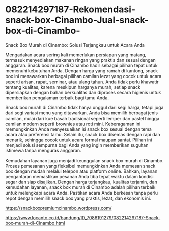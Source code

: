 # 082214297187-Rekomendasi-snack-box-Cinambo-Jual-snack-box-di-Cinambo-
Snack Box Murah di Cinambo: Solusi Terjangkau untuk Acara Anda

Mengadakan acara sering kali memerlukan persiapan yang matang, termasuk menyediakan makanan ringan yang praktis dan sesuai dengan anggaran. Snack box murah di Cinambo hadir sebagai pilihan tepat untuk memenuhi kebutuhan Anda. Dengan harga yang ramah di kantong, snack box ini menawarkan berbagai pilihan camilan lezat yang cocok untuk acara seperti arisan, rapat, seminar, atau ulang tahun. Anda tidak perlu khawatir tentang kualitas, karena meskipun harganya murah, setiap snack dipersiapkan dengan bahan berkualitas dan diproses secara higienis untuk memberikan pengalaman terbaik bagi tamu Anda.

Snack box murah di Cinambo tidak hanya unggul dari segi harga, tetapi juga dari segi variasi menu yang ditawarkan. Anda bisa memilih berbagai jenis camilan, mulai dari kue basah tradisional seperti lemper dan pastel hingga camilan modern seperti brownies atau roti mini. Keberagaman ini memungkinkan Anda menyesuaikan isi snack box sesuai dengan tema acara atau preferensi tamu. Selain itu, snack box dikemas dengan rapi dan menarik, sehingga cocok untuk acara formal maupun santai. Pilihan ini menjadi solusi sempurna bagi Anda yang ingin memberikan suguhan istimewa tanpa menguras anggaran.

Kemudahan layanan juga menjadi keunggulan snack box murah di Cinambo. Proses pemesanan yang fleksibel memungkinkan Anda memesan snack box dengan mudah melalui telepon atau platform online. Bahkan, layanan pengantaran memastikan pesanan Anda tiba tepat waktu dalam kondisi segar dan siap disajikan. Dengan harga terjangkau, kualitas terjamin, dan kemudahan layanan, snack box murah di Cinambo adalah pilihan terbaik untuk melengkapi acara Anda. Pastikan acara Anda berkesan tanpa perlu repot dengan memilih snack box yang praktis, lezat, dan ekonomis ini.


https://snackboxpremiumcinambo.wordpress.com/

https://www.locanto.co.id/bandung/ID_7086191279/082214297187-Snack-box-murah-di-Cinambo.html
